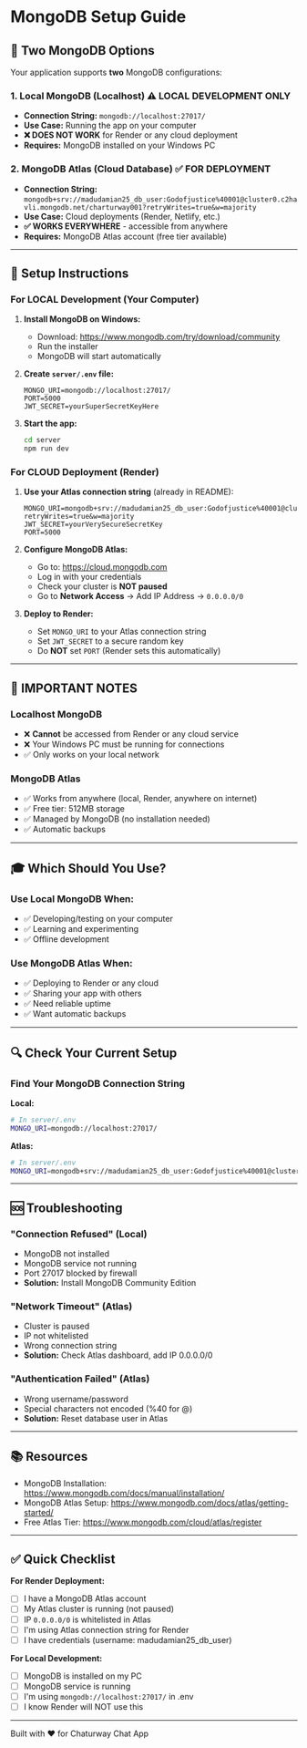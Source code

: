 # MongoDB Setup Guide

## 🎯 Two MongoDB Options

Your application supports **two** MongoDB configurations:

### 1. Local MongoDB (Localhost) ⚠️ LOCAL DEVELOPMENT ONLY
- **Connection String:** `mongodb://localhost:27017/`
- **Use Case:** Running the app on your computer
- **❌ DOES NOT WORK** for Render or any cloud deployment
- **Requires:** MongoDB installed on your Windows PC

### 2. MongoDB Atlas (Cloud Database) ✅ FOR DEPLOYMENT
- **Connection String:** `mongodb+srv://madudamian25_db_user:Godofjustice%40001@cluster0.c2havli.mongodb.net/charturway001?retryWrites=true&w=majority`
- **Use Case:** Cloud deployments (Render, Netlify, etc.)
- **✅ WORKS EVERYWHERE** - accessible from anywhere
- **Requires:** MongoDB Atlas account (free tier available)

---

## 🔧 Setup Instructions

### For LOCAL Development (Your Computer)

1. **Install MongoDB on Windows:**
   - Download: https://www.mongodb.com/try/download/community
   - Run the installer
   - MongoDB will start automatically

2. **Create `server/.env` file:**
   ```env
   MONGO_URI=mongodb://localhost:27017/
   PORT=5000
   JWT_SECRET=yourSuperSecretKeyHere
   ```

3. **Start the app:**
   ```bash
   cd server
   npm run dev
   ```

### For CLOUD Deployment (Render)

1. **Use your Atlas connection string** (already in README):
   ```env
   MONGO_URI=mongodb+srv://madudamian25_db_user:Godofjustice%40001@cluster0.c2havli.mongodb.net/charturway001?retryWrites=true&w=majority
   JWT_SECRET=yourVerySecureSecretKey
   PORT=5000
   ```

2. **Configure MongoDB Atlas:**
   - Go to: https://cloud.mongodb.com
   - Log in with your credentials
   - Check your cluster is **NOT paused**
   - Go to **Network Access** → Add IP Address → `0.0.0.0/0`

3. **Deploy to Render:**
   - Set `MONGO_URI` to your Atlas connection string
   - Set `JWT_SECRET` to a secure random key
   - Do **NOT** set `PORT` (Render sets this automatically)

---

## 🚨 IMPORTANT NOTES

### Localhost MongoDB
- ❌ **Cannot** be accessed from Render or any cloud service
- ❌ Your Windows PC must be running for connections
- ✅ Only works on your local network

### MongoDB Atlas
- ✅ Works from anywhere (local, Render, anywhere on internet)
- ✅ Free tier: 512MB storage
- ✅ Managed by MongoDB (no installation needed)
- ✅ Automatic backups

---

## 🎓 Which Should You Use?

### Use Local MongoDB When:
- ✅ Developing/testing on your computer
- ✅ Learning and experimenting
- ✅ Offline development

### Use MongoDB Atlas When:
- ✅ Deploying to Render or any cloud
- ✅ Sharing your app with others
- ✅ Need reliable uptime
- ✅ Want automatic backups

---

## 🔍 Check Your Current Setup

### Find Your MongoDB Connection String

**Local:**
```bash
# In server/.env
MONGO_URI=mongodb://localhost:27017/
```

**Atlas:**
```bash
# In server/.env
MONGO_URI=mongodb+srv://madudamian25_db_user:Godofjustice%40001@cluster0.c2havli.mongodb.net/charturway001?retryWrites=true&w=majority
```

---

## 🆘 Troubleshooting

### "Connection Refused" (Local)
- MongoDB not installed
- MongoDB service not running
- Port 27017 blocked by firewall
- **Solution:** Install MongoDB Community Edition

### "Network Timeout" (Atlas)
- Cluster is paused
- IP not whitelisted
- Wrong connection string
- **Solution:** Check Atlas dashboard, add IP 0.0.0.0/0

### "Authentication Failed" (Atlas)
- Wrong username/password
- Special characters not encoded (%40 for @)
- **Solution:** Reset database user in Atlas

---

## 📚 Resources

- MongoDB Installation: https://www.mongodb.com/docs/manual/installation/
- MongoDB Atlas Setup: https://www.mongodb.com/docs/atlas/getting-started/
- Free Atlas Tier: https://www.mongodb.com/cloud/atlas/register

---

## ✅ Quick Checklist

**For Render Deployment:**
- [ ] I have a MongoDB Atlas account
- [ ] My Atlas cluster is running (not paused)
- [ ] IP `0.0.0.0/0` is whitelisted in Atlas
- [ ] I'm using Atlas connection string for Render
- [ ] I have credentials (username: madudamian25_db_user)

**For Local Development:**
- [ ] MongoDB is installed on my PC
- [ ] MongoDB service is running
- [ ] I'm using `mongodb://localhost:27017/` in .env
- [ ] I know Render will NOT use this

---

Built with ❤️ for Chaturway Chat App

